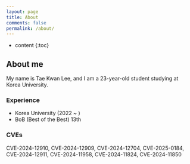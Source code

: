 ```yaml
---
layout: page
title: About
comments: false
permalink: /about/
---
```


* content
{:toc}

## About me

My name is Tae Kwan Lee, and I am a 23-year-old student studying at Korea University.


### Experience
- Korea University (2022 ~ )
- BoB (Best of the Best) 13th

### CVEs
CVE-2024-12910, CVE-2024-12909, CVE-2024-12704, CVE-2025-0184, CVE-2024-12911, CVE-2024-11958, CVE-2024-11824, CVE-2024-11850

